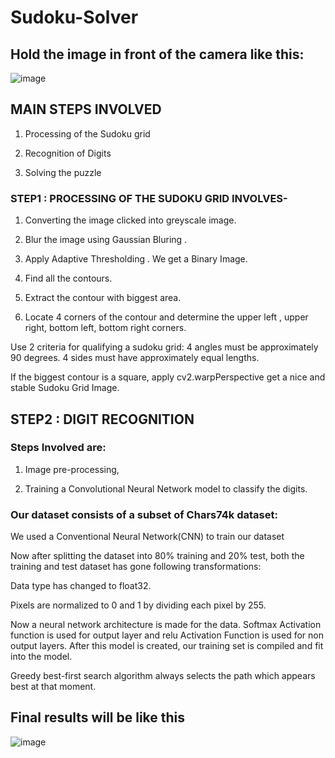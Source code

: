 # Sudoku-Solver
## Hold the image in front of the camera like this:
![image](https://user-images.githubusercontent.com/55214244/135301365-378b8899-6890-495f-b642-7d6dc77b9cf4.png)


## MAIN STEPS INVOLVED

1) Processing of the Sudoku grid

2) Recognition of Digits

3) Solving the puzzle

### STEP1 : PROCESSING OF THE SUDOKU GRID INVOLVES-

1. Converting the image clicked into greyscale image.

2. Blur the image using Gaussian Bluring .

3. Apply Adaptive Thresholding . We get a Binary Image.

4. Find all the contours.

5. Extract the contour with biggest area.

6. Locate 4 corners of the contour and determine the upper left ,
upper right, bottom left, bottom right corners.

Use 2 criteria for qualifying a sudoku grid: 4 angles must be
approximately 90 degrees. 4 sides must have approximately equal
lengths.

If the biggest contour is a square, apply cv2.warpPerspective get
a nice and stable Sudoku Grid Image.

## STEP2 : DIGIT RECOGNITION

### Steps Involved are:

1) Image pre-processing,

2) Training a Convolutional Neural Network model to
classify the digits.
### Our dataset consists of a subset of Chars74k dataset:

We used a Conventional Neural Network(CNN) to train our dataset

Now after splitting the dataset into 80% training and 20% test, both the
training and test dataset has gone following transformations:

Data type has changed to float32.

Pixels are normalized to 0 and 1 by dividing each pixel by 255.

Now a neural network architecture is made for the data. Softmax
Activation function is used for output layer and relu Activation Function
is used for non output layers. After this model is created, our training set is
compiled and fit into the model.

Greedy best-first search algorithm always selects the path which
appears best at that moment.

## Final results will be like this
![image](https://user-images.githubusercontent.com/55214244/135299657-b9631f9a-b8ec-4a58-a5bd-cce933219d2b.png)

